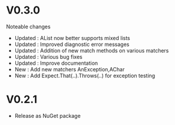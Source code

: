 V0.3.0
====

Noteable changes

* Updated : AList now better supports mixed lists
* Updated : Improved diagnostic error messages
* Updated : Addition of new match methods on various matchers 
* Updated : Various bug fixes
* Updated : Improve documentation
* New : Add new matchers AnException,AChar
* New : Add Expect.That(..).Throws(..) for exception testing

V0.2.1
====

* Release as NuGet package


